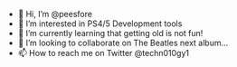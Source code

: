 - 👋 Hi, I’m @peesfore
- 👀 I’m interested in PS4/5 Development tools
- 🌱 I’m currently learning that getting old is not fun!
- 💞️ I’m looking to collaborate on The Beatles next album...
- 📫 How to reach me on Twitter @techn010gy1

<!---
peesfore/peesfore is a ✨ special ✨ repository because its `README.md` (this file) appears on your GitHub profile.
You can click the Preview link to take a look at your changes.
--->
